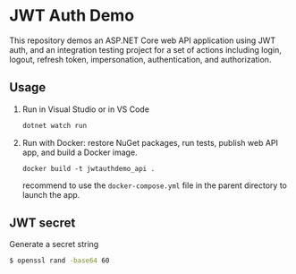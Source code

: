 # JWT Auth Demo

This repository demos an ASP.NET Core web API application using JWT auth, and an integration testing project for a set of actions including login, logout, refresh token, impersonation, authentication, and authorization.

## Usage

1. Run in Visual Studio or in VS Code

   ```cmd
   dotnet watch run
   ```

1. Run with Docker: restore NuGet packages, run tests, publish web API app, and build a Docker image.

   ```Docker
   docker build -t jwtauthdemo_api .
   ```

   recommend to use the `docker-compose.yml` file in the parent directory to launch the app.

## JWT secret

Generate a secret string

```bash
$ openssl rand -base64 60
```
